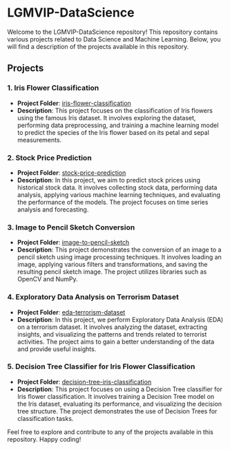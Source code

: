 # LGMVIP-DataScience

Welcome to the LGMVIP-DataScience repository! This repository contains various projects related to Data Science and Machine Learning. Below, you will find a description of the projects available in this repository.

## Projects

### 1. Iris Flower Classification

- **Project Folder**: [iris-flower-classification](https://github.com/<your-username>/LGMVIP-DataScience/tree/main/iris-flower-classification)
- **Description**: This project focuses on the classification of Iris flowers using the famous Iris dataset. It involves exploring the dataset, performing data preprocessing, and training a machine learning model to predict the species of the Iris flower based on its petal and sepal measurements.

### 2. Stock Price Prediction

- **Project Folder**: [stock-price-prediction](https://github.com/<your-username>/LGMVIP-DataScience/tree/main/stock-price-prediction)
- **Description**: In this project, we aim to predict stock prices using historical stock data. It involves collecting stock data, performing data analysis, applying various machine learning techniques, and evaluating the performance of the models. The project focuses on time series analysis and forecasting.

### 3. Image to Pencil Sketch Conversion

- **Project Folder**: [image-to-pencil-sketch](https://github.com/<your-username>/LGMVIP-DataScience/tree/main/image-to-pencil-sketch)
- **Description**: This project demonstrates the conversion of an image to a pencil sketch using image processing techniques. It involves loading an image, applying various filters and transformations, and saving the resulting pencil sketch image. The project utilizes libraries such as OpenCV and NumPy.

### 4. Exploratory Data Analysis on Terrorism Dataset

- **Project Folder**: [eda-terrorism-dataset](https://github.com/<your-username>/LGMVIP-DataScience/tree/main/eda-terrorism-dataset)
- **Description**: In this project, we perform Exploratory Data Analysis (EDA) on a terrorism dataset. It involves analyzing the dataset, extracting insights, and visualizing the patterns and trends related to terrorist activities. The project aims to gain a better understanding of the data and provide useful insights.

### 5. Decision Tree Classifier for Iris Flower Classification

- **Project Folder**: [decision-tree-iris-classification](https://github.com/<your-username>/LGMVIP-DataScience/tree/main/decision-tree-iris-classification)
- **Description**: This project focuses on using a Decision Tree classifier for Iris flower classification. It involves training a Decision Tree model on the Iris dataset, evaluating its performance, and visualizing the decision tree structure. The project demonstrates the use of Decision Trees for classification tasks.



Feel free to explore and contribute to any of the projects available in this repository. Happy coding!



